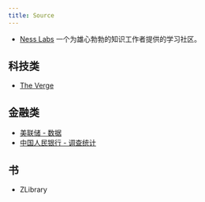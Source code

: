 ```yaml
---
title: Source
---
```

* [Ness Labs](../../../1-happiness/5-resource/ness-labs/readme.md) 一个为雄心勃勃的知识工作者提供的学习社区。

## 科技类
* [The Verge](../../../../../product/the-verge.md)


## 金融类
* [美联储 - 数据](https://www.federalreserve.gov/data.htm)
* [中国人民银行 - 调查统计](http://www.pbc.gov.cn/diaochatongjisi/116219/116319/4780803/index.html)

## 书
* ZLibrary
